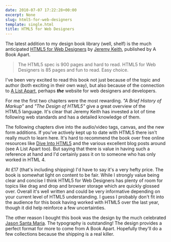 ```yaml
---
date: 2010-07-07 17:22:28+00:00
excerpt: None
slug: html5-for-web-designers
template: single.html
title: HTML5 for Web Designers
---
```


The latest addition to my design book library (well, shelf) is the much anticipated [HTML5 for Web Designers](http://books.alistapart.com/) by [Jeremy Keith](http://adactio.com/), published by A Book Apart.

> The HTML5 spec is 900 pages and hard to read. HTML5 for Web Designers is 85 pages and fun to read. Easy choice.

I've been very excited to read this book not just because of the topic and author (both exciting in their own way), but also because of the connection to [A List Apart](http://www.alistapart.com/), perhaps _**the**_ website for web designers and developers.

For me the first two chapters were the most rewarding. _"A Brief History of Markup"_ and _"The Design of HTML5"_ give a great overview of the HTML5 language. It's clear that Jeremy Keith has invested a lot of time following web standards and has a detailed knowledge of them.

The following chapters dive into the audio/video tags, canvas, and the new form additions. If you've actively kept up to date with HTML5 there isn't really much to learn here. It's hard to recommend the book over free online resources like [Dive Into HTML5](http://diveintohtml5.org/) and the various excellent blog posts around (see A List Apart too). But saying that there is value in having such a reference at hand and I'd certainly pass it on to someone who has only worked in HTML 4.

At £17 (that's including shipping) I'd have to say it's a very hefty price. The book is somewhat light on content to be fair. While I strongly value being clear and concise I think HTML5 for Web Designers has plenty of room for topics like drag and drop and browser storage which are quickly glossed over. Overall it's well written and could be very informative depending on your current level of HTML5 understanding. I guess I probably don't fit into the audience for this book having worked with HTML5 over the last year, though it did help reinforce a few uncertainties.

The other reason I bought this book was the design by the much celebrated [Jason Santa Maria](http://jasonsantamaria.com/). The typography is outstanding! The design provides a perfect format for more to come from A Book Apart. Hopefully they'll do a few collections because the shipping is a real killer.
